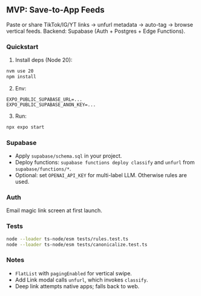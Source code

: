 ## MVP: Save-to-App Feeds

Paste or share TikTok/IG/YT links → unfurl metadata → auto-tag → browse vertical feeds. Backend: Supabase (Auth + Postgres + Edge Functions).

### Quickstart

1) Install deps (Node 20):

```bash
nvm use 20
npm install
```

2) Env:

```
EXPO_PUBLIC_SUPABASE_URL=...
EXPO_PUBLIC_SUPABASE_ANON_KEY=...
```

3) Run:

```bash
npx expo start
```

### Supabase

- Apply `supabase/schema.sql` in your project.
- Deploy functions: `supabase functions deploy classify` and `unfurl` from `supabase/functions/*`.
- Optional: set `OPENAI_API_KEY` for multi-label LLM. Otherwise rules are used.

### Auth

Email magic link screen at first launch.

### Tests

```bash
node --loader ts-node/esm tests/rules.test.ts
node --loader ts-node/esm tests/canonicalize.test.ts
```

### Notes

- `FlatList` with `pagingEnabled` for vertical swipe.
- Add Link modal calls `unfurl`, which invokes `classify`.
- Deep link attempts native apps; falls back to web.
